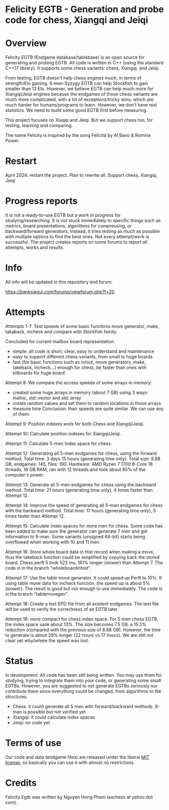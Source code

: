# Felicity EGTB - Generation and probe code for chess, Xiangqi and Jeiqi


Overview
========

Felicity EGTB (Endgame database/tablebase) is an open source for generating and probing EGTB. All code is written in C++ (using the standard C++17 library). It supports some chess variants: chess, Xiangqi, and Jeiqi.

From testing, EGTB doesn't help chess engines much, in terms of strength/Elo gaining. 6 men-Syzygy EGTB can help Stockfish to gain smaller than 13 Elo. However, we believe EGTB can help much more for Xiangqi/Jeiqi engines because the endgames of those chess variants are much more complicated, with a lot of exceptions/tricky wins, which are much harder for humans/programs to learn. However, we don't have real statistics. We need to build some good EGTB first before measuring.

This project focuses on Xiaqqi and Jeiqi. But we support chess too, for testing, learning and comparing.

The name Felicity is inspired by the song Felicità by Al Bano & Romina Power.

Restart
=======

April 2024: restart the project. Plan to rewrite all. Support chess, Xiangqi, Jeiqi


Progress reports
================
It is not a ready-to-use EGTB but a work in progress for studying/researching. It is not stuck immediately to specific things such as metrics, board presentations, algorithms for compressing, or backward/forward generators. Instead, it tries testing as much as possible with multiple options to find the best ones. Not every attempt/work is successful. The project creates reports on some forums to report all attempts, works and results.


Info
====
All info will be updated in this repository and forum:

https://banksiagui.com/forums/viewforum.php?f=20


Attempts
========
Attempts 1-7: Test speeds of some basic functions move generator, make, takaback, incheck and compare with Stockfish family.

Concluded for current mailbox board representation:
- simple: all code is short, clear, easy to understand and maintenance
- easy to support different chess variants, from small to huge boards
- fast (for basic functions such as in/out, move generators, make, takeback, incheck...) enough for chess, be faster than ones with bitboards for huge board

Attempt 8: We compare the access speeds of some arrays in memory:
- created some huge arrays in memory (about 7 GB) using 3 ways: malloc, std::vector and std::array
- create random values and set them to random locations in those arrays
- measure time
Conclusion: their speeds are quite similar. We can use any of them.

Attempt 9: Position indexes work for both Chess and Xiangqi/Jeiqi.

Attempt 10: Calculate position indexes for Xiangqi/Jeiqi.

Attempt 11: Calculate 5-men Index space for chess.

Attempt 12: Generating all 5-men endgames for chess, using the forward method. Total time: 3 days 15 hours (generating time only). Total size: 8.88 GB, endgames: 145, files: 190. Hardware: AMD Ryzen 7 1700 8-Core 16 threads, 16 GB RAM, ran with 12 threads and took about 85% of the computer's power.

Attempt 13: Generate all 5-men endgames for chess using the backward method. Total time: 21 hours (generating time only), 4 times faster than Attempt 12.

Attempt 14: Improve the speed of generating all 5-man endgames for chess with the backward method. Total time: 17 hours (generating time only), 5 times faster than Attempt 12.

Attempt 15: Calculate index spaces for more men for chess. Some code has been added to make sure the generator can generate 7 men and get information to 9-man. Some variants (unsigned 64-bit) starts being overflowed when working with 10 and 11 men.

Attempt 16: Store whole board data in Hist record when making a move, thus the takeback function could be simplified by copying back the stored board. Chess perft 5 took 523 ms, 161% longer (slower) than Attempt 7. The code is in the branch "wholeboardinhist".

Attempt 17: Use the table move generator. It could speed up Perft to 10%. If using table move data for incheck function, the speed up is about 5% (slower). The result is good but not enough to use immediately. The code is in the branch "tablemovegen".

Attempt 18: Create a test EPD file from all existent endgames. The test file will be used to verify the correctness of an EGTB later.

Attempt 19: more compact for chess index space. For 5 men chess EGTB, the index space sank about 13%. The size becomes 7.5 GB, a 15.5% reduction (compared with the previous size of 8.88 GB). However, the time to generate is about 29% longer (22 hours vs 17 hours). We are still not clear yet why/where the speed was lost.


Status
======

In development: All code has been still being written. You may use them for studying, trying to integrate them into your code, or generating some small EGTBs. However, you are suggested to not generate EGTBs seriously nor contribute them since everything could be changed, from algorithms to file structures.

- Chess: it could generate all 5 men with forward/backward methods. 6-man is possible but not verified yet
- Xiangqi: it could calculate index spaces
- Jeiqi: no code yet


Terms of use
============

Our code and data (endgame files) are released under the liberal [MIT license](http://en.wikipedia.org/wiki/MIT_License), so basically you can use it with almost no restrictions.


Credits
=======

Felicity Egtb was written by Nguyen Hong Pham (axchess at yahoo dot com).


